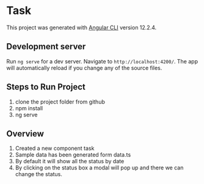 # Task
This project was generated with [Angular CLI](https://github.com/angular/angular-cli) version 12.2.4.

## Development server

Run `ng serve` for a dev server. Navigate to `http://localhost:4200/`. The app will automatically reload if you change any of the source files.

## Steps to Run Project
1) clone the project folder from github
2) npm install
3) ng serve

## Overview 

1) Created a new component task
2) Sample data has been generated form data.ts
3) By default it will show all the status by date 
4) By clicking on the status box a modal will pop up and there we can change the status.